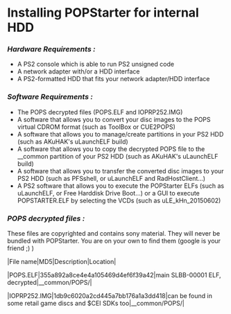# Installing POPStarter for internal HDD #

### *Hardware Requirements :* ###

* A PS2 console which is able to run PS2 unsigned code
* A network adapter with/or a HDD interface
* A PS2-formatted HDD that fits your network adapter/HDD interface

### *Software Requirements :* ###

* The POPS decrypted files (POPS.ELF and IOPRP252.IMG)
* A software that allows you to convert your disc images to the POPS virtual CDROM format (such as ToolBox or CUE2POPS)
* A software that allows you to manage/create partitions in your PS2 HDD (such as AKuHAK's uLaunchELF build)
* A software that allows you to copy the decrypted POPS file to the __common partition of your PS2 HDD (such as AKuHAK's uLaunchELF build)
* A software that allows you to transfer the converted disc images to your PS2 HDD (such as PFSshell, or uLaunchELF and RadHostClient...)
* A PS2 software that allows you to execute the POPStarter ELFs (such as uLaunchELF, or Free Harddisk Drive Boot...) or a GUI to execute POPSTARTER.ELF by selecting the VCDs (such as uLE_kHn_20150602)

### *POPS decrypted files :* ###

These files are copyrighted and contains sony material. They will never be bundled with POPStarter. You are on your own to find them (google is your friend ;) )

|File name|MD5|Description|Location|

|POPS.ELF|355a892a8ce4e4a105469d4ef6f39a42|main SLBB-00001 ELF, decrypted|__common/POPS/|

|IOPRP252.IMG|1db9c6020a2cd445a7bb176a1a3dd418|can be found in some retail game discs and $CEI SDKs too|__common/POPS/|